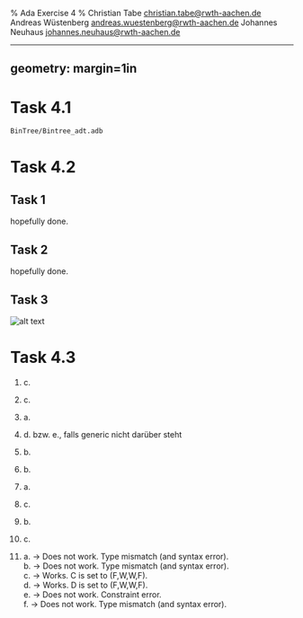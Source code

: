 % Ada Exercise 4
% Christian Tabe <christian.tabe@rwth-aachen.de>
  Andreas Wüstenberg <andreas.wuestenberg@rwth-aachen.de>
  Johannes Neuhaus <johannes.neuhaus@rwth-aachen.de>


---
geometry: margin=1in
---

# Task 4.1

   `BinTree/Bintree_adt.adb`


# Task 4.2

## Task 1

   hopefully done.

## Task 2

   hopefully done.

## Task 3
  ![alt text](/img/AdaError.jpg)

# Task 4.3

1) c.

2) c.

3) a.

4) d. bzw. e., falls generic nicht darüber steht

5) b.

6) b.

7) a.

8) c.

9) b.

11) c.

12)   
    a. -> Does not work.  Type mismatch (and syntax error).  
    b. -> Does not work.  Type mismatch (and syntax error).  
    c. -> Works.  C is set to (F,W,W,F).  
    d. -> Works.  D is set to (F,W,W,F).  
    e. -> Does not work. Constraint error.    
    f. -> Does not work. Type mismatch (and syntax error).  
